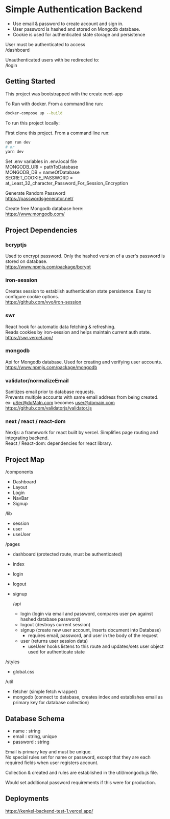 # Simple Authentication Backend

- Use email & password to create account and sign in.
- User password is hashed and stored on Mongodb database.
- Cookie is used for authenticated state storage and persistence

User must be authenticated to access  
/dashboard

Unauthenticated users with be redirected to:  
/login

## Getting Started

This project was bootstrapped with the create next-app

To Run with docker. From a command line run:

```bash
docker-compose up --build
```

To run this project locally:

First clone this project. From a command line run:

```bash
npm run dev
# or
yarn dev
```

Set .env variables in .env.local file  
MONGODB_URI = pathToDatabase  
MONGODB_DB = nameOfDatabase  
SECRET_COOKIE_PASSWORD = at_Least_32_character_Password_For_Session_Encryption

Generate Random Password  
https://passwordsgenerator.net/

Create free Mongodb database here:  
https://www.mongodb.com/

## Project Dependencies

### bcryptjs

Used to encrypt password. Only the hashed version of a user's password is stored on database.  
https://www.npmjs.com/package/bcrypt

### iron-session

Creates session to establish authentication state persistence. Easy to configure cookie options.  
https://github.com/vvo/iron-session

### swr

React hook for automatic data fetching & refreshing.  
Reads cookies by iron-session and helps maintain current auth state.  
https://swr.vercel.app/

### mongodb

Api for Mongodb database. Used for creating and verifying user accounts.  
https://www.npmjs.com/package/mongodb

### validator/normalizeEmail

Sanitizes email prior to database requests.  
Prevents multiple accounts with same email address from being created.  
ex: uSer@doMaIn.com becomes user@domain.com  
https://github.com/validatorjs/validator.js

### next / react / react-dom

Nextjs: a framework for react built by vercel. Simplifies page routing and integrating backend.  
React / React-dom: dependencies for react library.

## Project Map

/components

- Dashboard
- Layout
- Login
- NavBar
- Signup

/lib

- session
- user
- useUser

/pages

- dashboard (protected route, must be authenticated)
- index
- login
- logout
- signup

  /api

  - login (login via email and password, compares user pw against hashed database password)
  - logout (destroys current session)
  - signup (create new user account, inserts document into Database)
    - requires email, password, and user in the body of the request
  - user (returns user session data)
    - useUser hooks listens to this route and updates/sets user object used for authenticate state

/styles

- global.css

/util

- fetcher (simple fetch wrapper)
- mongodb (connect to database, creates index and establishes email as primary key for database collection)

## Database Schema

- name : string
- email : string, unique
- password : string

Email is primary key and must be unique.  
No special rules set for name or password, except that they are each required fields when user registers account.

Collection & created and rules are established in the util/mongodb.js file.

Would set additional password requirements if this were for production.

## Deployments

https://kenkel-backend-test-1.vercel.app/
